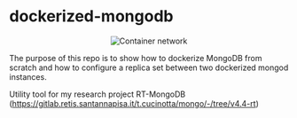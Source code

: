 # dockerized-mongodb
<p align="center">
  <img src="https://github.com/deRemo/dockerized-mongodb/blob/main/container_network.png?raw=true" alt="Container network"/>
</p>

The purpose of this repo is to show how to dockerize MongoDB from scratch and
how to configure a replica set between two dockerized mongod instances.

Utility tool for my research project RT-MongoDB (https://gitlab.retis.santannapisa.it/t.cucinotta/mongo/-/tree/v4.4-rt)
